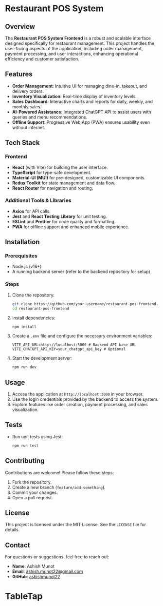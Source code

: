 # Restaurant POS System

## Overview

The **Restaurant POS System Frontend** is a robust and scalable interface designed specifically for restaurant management. This project handles the user-facing aspects of the application, including order management, payment processing, and user interactions, enhancing operational efficiency and customer satisfaction.

## Features

- **Order Management**: Intuitive UI for managing dine-in, takeout, and delivery orders.
- **Inventory Visualization**: Real-time display of inventory levels.
- **Sales Dashboard**: Interactive charts and reports for daily, weekly, and monthly sales.
- **AI-Powered Assistance**: Integrated ChatGPT API to assist users with queries and menu recommendations.
- **Offline Support**: Progressive Web App (PWA) ensures usability even without internet.

## Tech Stack

### Frontend

- **React** (with Vite) for building the user interface.
- **TypeScript** for type-safe development.
- **Material-UI (MUI)** for pre-designed, customizable UI components.
- **Redux Toolkit** for state management and data flow.
- **React Router** for navigation and routing.

### Additional Tools & Libraries

- **Axios** for API calls.
- **Jest** and **React Testing Library** for unit testing.
- **ESLint** and **Prettier** for code quality and formatting.
- **PWA** for offline support and enhanced mobile experience.

## Installation

### Prerequisites

- Node.js (v16+)
- A running backend server (refer to the backend repository for setup)

### Steps

1. Clone the repository:
   ```bash
   git clone https://github.com/your-username/restaurant-pos-frontend.git
   cd restaurant-pos-frontend
   ```
2. Install dependencies:
   ```bash
   npm install
   ```
3. Create a `.env` file and configure the necessary environment variables:
   ```env
   VITE_API_URL=http://localhost:5000 # Backend API base URL
   VITE_CHATGPT_API_KEY=your_chatgpt_api_key # Optional
   ```
4. Start the development server:
   ```bash
   npm run dev
   ```

## Usage

1. Access the application at `http://localhost:3000` in your browser.
2. Use the login credentials provided by the backend to access the system.
3. Explore features like order creation, payment processing, and sales visualization.

## Tests

- Run unit tests using Jest:
  ```bash
  npm run test
  ```

## Contributing

Contributions are welcome! Please follow these steps:

1. Fork the repository.
2. Create a new branch (`feature/add-something`).
3. Commit your changes.
4. Open a pull request.

## License

This project is licensed under the MIT License. See the `LICENSE` file for details.

## Contact

For questions or suggestions, feel free to reach out:

- **Name**: Ashish Munot
- **Email**: ashish.munot22@gmail.com
- **GitHub**: [ashishmunot22](https://github.com/ashishmunot22)
# TableTap
